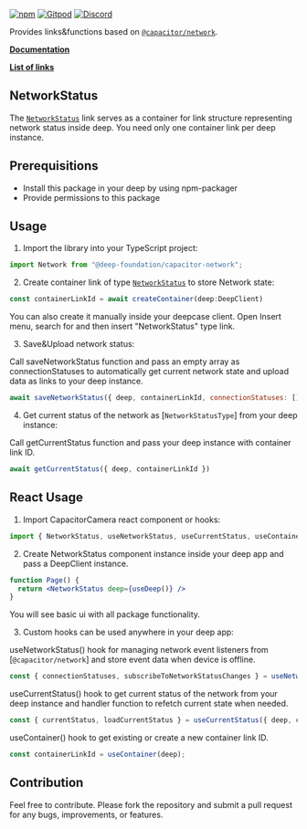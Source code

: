 [![npm](https://img.shields.io/npm/v/@deep-foundation/capacitor-network.svg)](https://www.npmjs.com/package/@deep-foundation/capacitor-network) 
[![Gitpod](https://img.shields.io/badge/Gitpod-ready--to--code-blue?logo=gitpod)](https://gitpod.io/#https://github.com/deep-foundation/capacitor-network) 
[![Discord](https://badgen.net/badge/icon/discord?icon=discord&label&color=purple)](https://discord.gg/deep-foundation)

Provides links&functions based on [`@capacitor/network`](https://www.npmjs.com/package/@capacitor/network). 

[**Documentation**](https://deep-foundation.github.io/capacitor-network/) 

[**List of links**](https://deep-foundation.github.io/capacitor-network/enums/LinkName.html)

## NetworkStatus

The [`NetworkStatus`] link serves as a container for link structure representing network status inside deep.
You need only one container link per deep instance.

## Prerequisitions
- Install this package in your deep by using npm-packager
- Provide permissions to this package

## Usage
1. Import the library into your TypeScript project:

```js
import Network from "@deep-foundation/capacitor-network";
```

2. Create container link of type [`NetworkStatus`] to store Network state:

```js
const containerLinkId = await createContainer(deep:DeepClient)
```

You can also create it manually inside your deepcase client. Open Insert menu, search for and then insert "NetworkStatus" type link.

3. Save&Upload network status:

Call saveNetworkStatus function and pass an empty array as connectionStatuses to automatically get current network state and upload data as links to your deep instance.
```js
await saveNetworkStatus({ deep, containerLinkId, connectionStatuses: [] })
```

4. Get current status of the network as [`NetworkStatusType`] from your deep instance:

Call getCurrentStatus function and pass your deep instance with container link ID.
```js
await getCurrentStatus({ deep, containerLinkId })
```

## React Usage
1. Import CapacitorCamera react component or hooks:

```js
import { NetworkStatus, useNetworkStatus, useCurrentStatus, useContainer } from "@deep-foundation/capacitor-network";
```

2. Create NetworkStatus component instance inside your deep app and pass a DeepClient instance.

```jsx
function Page() {
  return <NetworkStatus deep={useDeep()} />
}
```

You will see basic ui with all package functionality.

3. Custom hooks can be used anywhere in your deep app:

useNetworkStatus() hook for managing network event listeners from [`@capacitor/network`] and store event data when device is offline.
```js
const { connectionStatuses, subscribeToNetworkStatusChanges } = useNetworkStatus({ deep, containerLinkId });
```

useCurrentStatus() hook to get current status of the network from your deep instance and handler function to refetch current state when needed.
```js
const { currentStatus, loadCurrentStatus } = useCurrentStatus({ deep, containerLinkId });
```

useContainer() hook to get existing or create a new container link ID.
```js
const containerLinkId = useContainer(deep);
```

## Contribution

Feel free to contribute. Please fork the repository and submit a pull request for any bugs, improvements, or features.

[`NetworkStatus`]: https://deep-foundation.github.io/capacitor-device/enums/LinkName.html#NetworkStatus